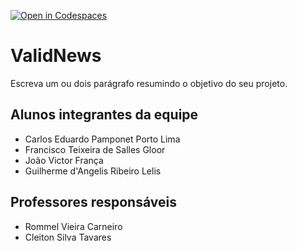 [![Open in Codespaces](https://classroom.github.com/assets/launch-codespace-2972f46106e565e64193e422d61a12cf1da4916b45550586e14ef0a7c637dd04.svg)](https://classroom.github.com/open-in-codespaces?assignment_repo_id=19025801)
# ValidNews

Escreva um ou dois parágrafo resumindo o objetivo do seu projeto.

## Alunos integrantes da equipe

* Carlos Eduardo Pamponet Porto Lima
* Francisco Teixeira de Salles Gloor
* João Victor França
* Guilherme d'Angelis Ribeiro Lelis

## Professores responsáveis

* Rommel Vieira Carneiro
* Cleiton Silva Tavares
